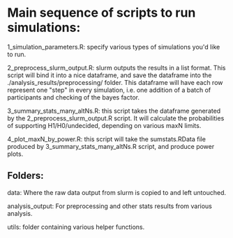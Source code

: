 # Main sequence of scripts to run simulations:

1_simulation_parameters.R: specify various types of simulations you'd like to run.

2_preprocess_slurm_output.R: slurm outputs the results in a list format. This script will bind it into a nice dataframe, and save the dataframe into the ./analysis_results/preprocessing/ folder. This dataframe will have each row represent one "step" in every simulation, i.e. one addition of a batch of participants and checking of the bayes factor.

3_summary_stats_many_altNs.R: this script takes the dataframe generated by the 2_preprocess_slurm_output.R script. It will calculate the probabilities of supporting H1/H0/undecided, depending on various maxN limits.

4_plot_maxN_by_power.R: this script will take the sumstats.RData file produced by 3_summary_stats_many_altNs.R script, and produce power plots.

## Folders:

data:
Where the raw data output from slurm is copied to and left untouched.

analysis_output:
For preprocessing and other stats results from various analysis. 

utils:
folder containing various helper functions.



